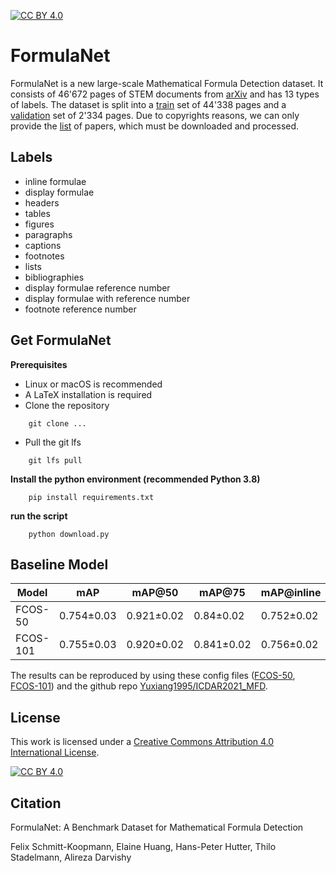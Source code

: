 [![CC BY 4.0][cc-by-shield]][cc-by]
# FormulaNet

FormulaNet is a new large-scale Mathematical Formula Detection dataset. It consists of 46'672 pages of STEM documents from [arXiv](arxiv.org) and has 
13 types of labels. The dataset is split into a [train](Dataset/train) set of 44'338 pages and a [validation](Dataset/val) set of 2'334 pages. Due to 
copyrights reasons, we can only provide the [list](urls.txt) of papers, which must be downloaded and processed.

## Labels

* inline formulae
* display formulae
* headers
* tables
* figures
* paragraphs
* captions
* footnotes
* lists
* bibliographies
* display formulae reference number
* display formulae with reference number
* footnote reference number

## Get FormulaNet
**Prerequisites**
* Linux or macOS is recommended
* A LaTeX installation is required
* Clone the repository
```shell
    git clone ...
```
* Pull the git lfs
```shell
    git lfs pull
```
**Install the python environment (recommended Python 3.8)**
```shell
    pip install requirements.txt 
```
**run the script**
```shell
    python download.py 
```


## Baseline Model

Model | mAP        | mAP@50     | mAP@75     | mAP@inline | mAP@display
---|------------|------------|------------|------------|--- 
FCOS-50 | 0.754±0.03 | 0.921±0.02 | 0.84±0.02  | 0.752±0.02 | 0.755±0.02
FCOS-101 | 0.755±0.03 | 0.920±0.02 | 0.841±0.02 | 0.756±0.02 | 0.749±0.03

The results can be reproduced by using these config files ([FCOS-50](Baseline/FCOS-50.py), [FCOS-101](Baseline/FCOS-101.py)) and the github repo [Yuxiang1995/ICDAR2021_MFD](https://github.com/Yuxiang1995/ICDAR2021_MFD).

## License
This work is licensed under a
[Creative Commons Attribution 4.0 International License][cc-by].

[![CC BY 4.0][cc-by-image]][cc-by]

[cc-by]: http://creativecommons.org/licenses/by/4.0/
[cc-by-image]: https://i.creativecommons.org/l/by/4.0/88x31.png
[cc-by-shield]: https://img.shields.io/badge/License-CC%20BY%204.0-lightgrey.svg
## Citation

FormulaNet: A Benchmark Dataset for Mathematical Formula Detection

Felix Schmitt-Koopmann, Elaine Huang, Hans-Peter Hutter, Thilo Stadelmann, Alireza Darvishy